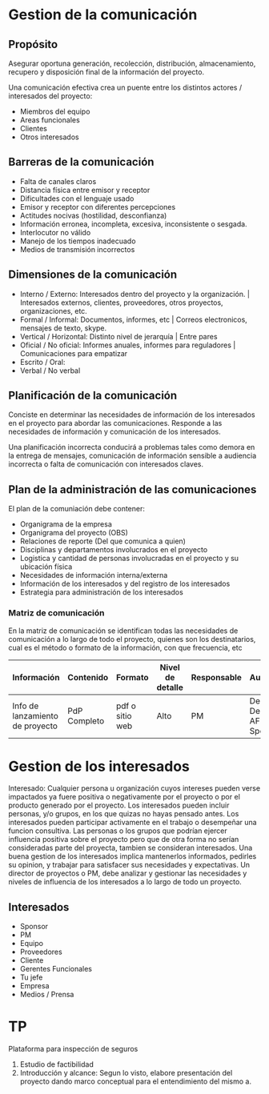 # Gestion de la comunicación

## Propósito
Asegurar oportuna generación, recolección, distribución, almacenamiento, recupero y disposición final de la información del proyecto.

Una comunicación efectiva crea un puente entre los distintos actores / interesados del proyecto:

* Miembros del equipo
* Areas funcionales
* Clientes
* Otros interesados

## Barreras de la comunicación

* Falta de canales claros
* Distancia física entre emisor y receptor
* Dificultades con el lenguaje usado
* Emisor y receptor con diferentes percepciones
* Actitudes nocivas (hostilidad, desconfianza)
* Información erronea, incompleta, excesiva, inconsistente o sesgada.
* Interlocutor no válido
* Manejo de los tiempos inadecuado
* Medios de transmisión incorrectos

## Dimensiones de la comunicación
* Interno / Externo: Interesados dentro del proyecto y la organización. | Interesados externos, clientes, proveedores, otros proyectos, organizaciones, etc.
* Formal / Informal: Documentos, informes, etc | Correos electronicos, mensajes de texto, skype.
* Vertical / Horizontal: Distinto nivel de jerarquía | Entre pares
* Oficial / No oficial: Informes anuales, informes para reguladores | Comunicaciones para empatizar
* Escrito / Oral: 
* Verbal / No verbal


## Planificación de la comunicación
Conciste en determinar las necesidades de información de los interesados en el proyecto para abordar las comunicaciones.
Responde a las necesidades de información y comunicación de los interesados.

Una planificación incorrecta conducirá a problemas tales como demora en la entrega de mensajes, comunicación de información sensible a audiencia incorrecta o falta de comunicación con interesados claves.

## Plan de la administración de las comunicaciones

El plan de la comuniación debe contener: 
* Organigrama de la empresa
* Organigrama del proyecto (OBS)
* Relaciones de reporte (Del que comunica a quien)
* Disciplinas y departamentos involucrados en el proyecto
* Logistica y cantidad de personas involucradas en el proyecto y su ubicación física
* Necesidades de información interna/externa
* Información de los interesados y del registro de los interesados
* Estrategia para administración de los interesados

### Matriz de comunicación
En la matriz de comunicación se identifican todas las necesidades de comunicación a lo largo de todo el proyecto, quienes son los destinatarios, cual es el método o formato de la información, con que frecuencia, etc

| Información | Contenido | Formato | Nivel de detalle | Responsable | Audiencia | Metodología | Frecuencia | ID EDT |
|- |- |- |- |- |- |- |- |- |
| Info de lanzamiento de proyecto | PdP Completo | pdf o sitio web | Alto | PM | Desa 1, Desa 2, AF 1, Sponsor | Por mail, impreso, sitio web | una vez al principio del proyecto | - |
 
# Gestion de los interesados

Interesado: Cualquier persona u organización cuyos intereses pueden verse impactados ya fuere positiva o negativamente por el proyecto o por el producto generado por el proyecto. Los interesados pueden incluir personas, y/o grupos, en los que quizas no hayas pensado antes. Los interesados pueden participar activamente en el trabajo o desempeñar una funcion consultiva. Las personas o los grupos que podrían ejercer influencia positiva sobre el proyecto pero que de otra forma no serían consideradas parte del proyecta, tambien se consideran interesados.
Una buena gestion de los interesados implica mantenerlos informados, pedirles su opinion, y trabajar para satisfacer sus necesidades y expectativas.
Un director de proyectos o PM, debe analizar y gestionar las necesidades y niveles de influencia de los interesados a lo largo de todo un proyecto.

## Interesados
* Sponsor
* PM
* Equipo
* Proveedores
* Cliente
* Gerentes Funcionales
* Tu jefe
* Empresa
* Medios / Prensa


# TP
Plataforma para inspección de seguros
1. Estudio de factibilidad
2. Introducción y alcance: Segun lo visto, elabore presentación del proyecto dando marco conceptual para el entendimiento del mismo
  a. 
